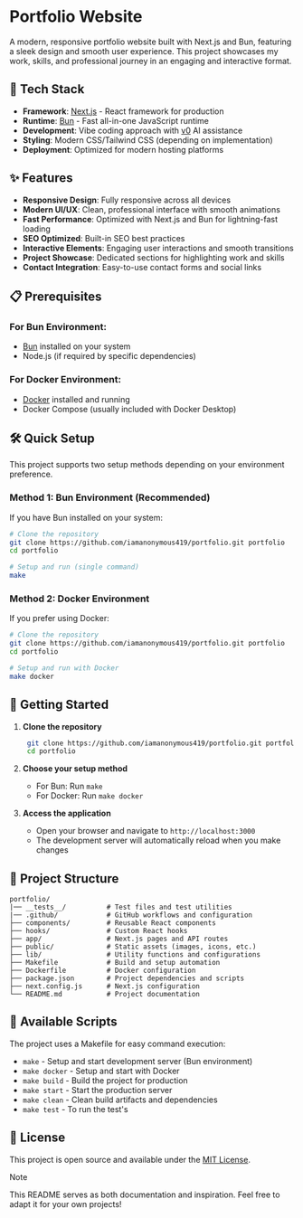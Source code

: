 # Portfolio Website

A modern, responsive portfolio website built with Next.js and Bun, featuring a sleek design and smooth user experience. This project showcases my work, skills, and professional journey in an engaging and interactive format.

## 🚀 Tech Stack

- **Framework**: [Next.js](https://nextjs.org/) - React framework for production
- **Runtime**: [Bun](https://bun.sh/) - Fast all-in-one JavaScript runtime
- **Development**: Vibe coding approach with [v0](https://v0.dev/) AI assistance
- **Styling**: Modern CSS/Tailwind CSS (depending on implementation)
- **Deployment**: Optimized for modern hosting platforms

## ✨ Features

- **Responsive Design**: Fully responsive across all devices
- **Modern UI/UX**: Clean, professional interface with smooth animations
- **Fast Performance**: Optimized with Next.js and Bun for lightning-fast loading
- **SEO Optimized**: Built-in SEO best practices
- **Interactive Elements**: Engaging user interactions and smooth transitions
- **Project Showcase**: Dedicated sections for highlighting work and skills
- **Contact Integration**: Easy-to-use contact forms and social links

## 📋 Prerequisites

### For Bun Environment:

- [Bun](https://bun.sh/) installed on your system
- Node.js (if required by specific dependencies)

### For Docker Environment:

- [Docker](https://www.docker.com/) installed and running
- Docker Compose (usually included with Docker Desktop)

## 🛠️ Quick Setup

This project supports two setup methods depending on your environment preference.

### Method 1: Bun Environment (Recommended)

If you have Bun installed on your system:

```bash
# Clone the repository
git clone https://github.com/iamanonymous419/portfolio.git portfolio
cd portfolio

# Setup and run (single command)
make
```

### Method 2: Docker Environment

If you prefer using Docker:

```bash
# Clone the repository
git clone https://github.com/iamanonymous419/portfolio.git portfolio
cd portfolio

# Setup and run with Docker
make docker
```

## 🚦 Getting Started

1. **Clone the repository**

   ```bash
    git clone https://github.com/iamanonymous419/portfolio.git portfolio
    cd portfolio
   ```

2. **Choose your setup method**
   - For Bun: Run `make`
   - For Docker: Run `make docker`

3. **Access the application**
   - Open your browser and navigate to `http://localhost:3000`
   - The development server will automatically reload when you make changes

## 📁 Project Structure

```
portfolio/
|── __tests__/          # Test files and test utilities
|── .github/            # GitHub workflows and configuration
├── components/         # Reusable React components
├── hooks/              # Custom React hooks
├── app/                # Next.js pages and API routes
├── public/             # Static assets (images, icons, etc.)
├── lib/                # Utility functions and configurations
├── Makefile            # Build and setup automation
├── Dockerfile          # Docker configuration
├── package.json        # Project dependencies and scripts
├── next.config.js      # Next.js configuration
└── README.md           # Project documentation
```

## 🔧 Available Scripts

The project uses a Makefile for easy command execution:

- `make` - Setup and start development server (Bun environment)
- `make docker` - Setup and start with Docker
- `make build` - Build the project for production
- `make start` - Start the production server
- `make clean` - Clean build artifacts and dependencies
- `make test` - To run the test's

## 📄 License

This project is open source and available under the [MIT License](LICENSE).

> [!NOTE]
> This README serves as both documentation and inspiration. Feel free to adapt it for your own projects!

